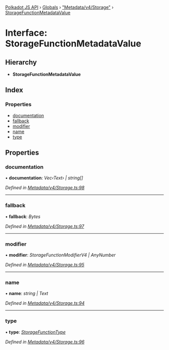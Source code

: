 [Polkadot JS API](../README.md) › [Globals](../globals.md) › ["Metadata/v4/Storage"](../modules/_metadata_v4_storage_.md) › [StorageFunctionMetadataValue](_metadata_v4_storage_.storagefunctionmetadatavalue.md)

# Interface: StorageFunctionMetadataValue

## Hierarchy

* **StorageFunctionMetadataValue**

## Index

### Properties

* [documentation](_metadata_v4_storage_.storagefunctionmetadatavalue.md#documentation)
* [fallback](_metadata_v4_storage_.storagefunctionmetadatavalue.md#fallback)
* [modifier](_metadata_v4_storage_.storagefunctionmetadatavalue.md#modifier)
* [name](_metadata_v4_storage_.storagefunctionmetadatavalue.md#name)
* [type](_metadata_v4_storage_.storagefunctionmetadatavalue.md#type)

## Properties

###  documentation

• **documentation**: *Vec‹Text› | string[]*

*Defined in [Metadata/v4/Storage.ts:98](https://github.com/polkadot-js/api/blob/16e0ea9315/packages/metadata/src/Metadata/v4/Storage.ts#L98)*

___

###  fallback

• **fallback**: *Bytes*

*Defined in [Metadata/v4/Storage.ts:97](https://github.com/polkadot-js/api/blob/16e0ea9315/packages/metadata/src/Metadata/v4/Storage.ts#L97)*

___

###  modifier

• **modifier**: *StorageFunctionModifierV4 | AnyNumber*

*Defined in [Metadata/v4/Storage.ts:95](https://github.com/polkadot-js/api/blob/16e0ea9315/packages/metadata/src/Metadata/v4/Storage.ts#L95)*

___

###  name

• **name**: *string | Text*

*Defined in [Metadata/v4/Storage.ts:94](https://github.com/polkadot-js/api/blob/16e0ea9315/packages/metadata/src/Metadata/v4/Storage.ts#L94)*

___

###  type

• **type**: *[StorageFunctionType](../classes/_metadata_v4_storage_.storagefunctiontype.md)*

*Defined in [Metadata/v4/Storage.ts:96](https://github.com/polkadot-js/api/blob/16e0ea9315/packages/metadata/src/Metadata/v4/Storage.ts#L96)*
